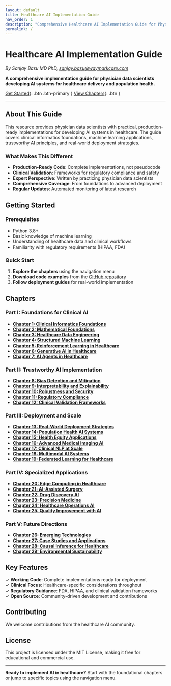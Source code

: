```yaml
---
layout: default
title: Healthcare AI Implementation Guide
nav_order: 1
description: "Comprehensive Healthcare AI Implementation Guide for Physician Data Scientists"
permalink: /
---
```


# Healthcare AI Implementation Guide

*By Sanjay Basu MD PhD, sanjay.basu@waymarkcare.com*

**A comprehensive implementation guide for physician data scientists developing AI systems for healthcare delivery and population health.**

[Get Started](#getting-started){: .btn .btn-primary } [View Chapters](#chapters){: .btn }

---

## About This Guide

This resource provides physician data scientists with practical, production-ready implementations for developing AI systems in healthcare. The guide covers clinical informatics foundations, machine learning applications, trustworthy AI principles, and real-world deployment strategies.

### What Makes This Different

- **Production-Ready Code**: Complete implementations, not pseudocode
- **Clinical Validation**: Frameworks for regulatory compliance and safety
- **Expert Perspective**: Written by practicing physician data scientists
- **Comprehensive Coverage**: From foundations to advanced deployment
- **Regular Updates**: Automated monitoring of latest research

## Getting Started

### Prerequisites

- Python 3.8+
- Basic knowledge of machine learning
- Understanding of healthcare data and clinical workflows
- Familiarity with regulatory requirements (HIPAA, FDA)

### Quick Start

1. **Explore the chapters** using the navigation menu
2. **Download code examples** from the [GitHub repository](https://github.com/sanjaybasu-waymark/healthcare-ai-book)
3. **Follow deployment guides** for real-world implementation

## Chapters

### Part I: Foundations for Clinical AI
- **[Chapter 1: Clinical Informatics Foundations](chapters/01-clinical-informatics-optimized/)**
- **[Chapter 2: Mathematical Foundations](chapters/02-mathematical-foundations-optimized/)**
- **[Chapter 3: Healthcare Data Engineering](chapters/03-healthcare-data-engineering-optimized/)**
- **[Chapter 4: Structured Machine Learning](chapters/04-structured-ml-clinical-comprehensive/)**
- **[Chapter 5: Reinforcement Learning in Healthcare](chapters/05-reinforcement-learning-healthcare-comprehensive/)**
- **[Chapter 6: Generative AI in Healthcare](chapters/06-generative-ai-healthcare-comprehensive/)**
- **[Chapter 7: AI Agents in Healthcare](chapters/07-ai-agents-healthcare-comprehensive/)**

### Part II: Trustworthy AI Implementation
- **[Chapter 8: Bias Detection and Mitigation](chapters/08-bias-detection-mitigation-comprehensive/)**
- **[Chapter 9: Interpretability and Explainability](chapters/09-interpretability-explainability-comprehensive/)**
- **[Chapter 10: Robustness and Security](chapters/10-robustness-security-comprehensive/)**
- **[Chapter 11: Regulatory Compliance](chapters/11-regulatory-compliance-comprehensive/)**
- **[Chapter 12: Clinical Validation Frameworks](chapters/12-clinical-validation-frameworks-comprehensive/)**

### Part III: Deployment and Scale
- **[Chapter 13: Real-World Deployment Strategies](chapters/13-real-world-deployment-strategies-comprehensive/)**
- **[Chapter 14: Population Health AI Systems](chapters/14-population-health-ai-systems-comprehensive/)**
- **[Chapter 15: Health Equity Applications](chapters/15-health-equity-applications-comprehensive/)**
- **[Chapter 16: Advanced Medical Imaging AI](chapters/16-advanced-medical-imaging-ai-comprehensive/)**
- **[Chapter 17: Clinical NLP at Scale](chapters/17-clinical-nlp-at-scale-comprehensive/)**
- **[Chapter 18: Multimodal AI Systems](chapters/18-multimodal-ai-systems-comprehensive/)**
- **[Chapter 19: Federated Learning for Healthcare](chapters/19-federated-learning-healthcare-comprehensive/)**

### Part IV: Specialized Applications
- **[Chapter 20: Edge Computing in Healthcare](chapters/20-edge-computing-healthcare-comprehensive/)**
- **[Chapter 21: AI-Assisted Surgery](chapters/21-ai-assisted-surgery-comprehensive/)**
- **[Chapter 22: Drug Discovery AI](chapters/22-drug-discovery-ai-comprehensive/)**
- **[Chapter 23: Precision Medicine](chapters/23-precision-medicine-comprehensive/)**
- **[Chapter 24: Healthcare Operations AI](chapters/24-healthcare-operations-ai-comprehensive/)**
- **[Chapter 25: Quality Improvement with AI](chapters/25-quality-improvement-ai-comprehensive/)**

### Part V: Future Directions
- **[Chapter 26: Emerging Technologies](chapters/26-emerging-technologies-comprehensive/)**
- **[Chapter 27: Case Studies and Applications](chapters/27-case-studies-applications-comprehensive/)**
- **[Chapter 28: Causal Inference for Healthcare](chapters/28-causal-inference-comprehensive/)**
- **[Chapter 29: Environmental Sustainability](chapters/29-environmental-sustainability-comprehensive/)**

## Key Features

✓ **Working Code**: Complete implementations ready for deployment  
✓ **Clinical Focus**: Healthcare-specific considerations throughout  
✓ **Regulatory Guidance**: FDA, HIPAA, and clinical validation frameworks  
✓ **Open Source**: Community-driven development and contributions  

## Contributing

We welcome contributions from the healthcare AI community.

## License

This project is licensed under the MIT License, making it free for educational and commercial use.

---

**Ready to implement AI in healthcare?** Start with the foundational chapters or jump to specific topics using the navigation menu.
